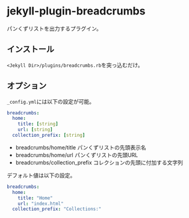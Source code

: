 # jekyll-plugin-breadcrumbs

パンくずリストを出力するプラグイン。

## インストール

`<Jekyll Dir>/plugins/breadcrumbs.rb`を突っ込むだけ。

## オプション

`_config.yml`には以下の設定が可能。

```yaml
breadcrumbs:
  home:
    title: [string]
    url: [string]
  collection_prefix: [string]
```

- breadcrumbs/home/title パンくずリストの先頭表示名
- breadcrumbs/home/url パンくずリストの先頭URL
- breadcrumbs/collection_prefix コレクションの先頭に付加する文字列

デフォルト値は以下の設定。

```yaml
breadcrumbs:
  home:
    title: "Home"
    url: "index.html"
  collection_prefix: "Collections:"
```
